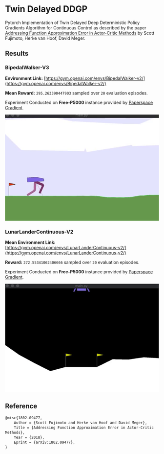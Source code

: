 # Twin Delayed DDGP

Pytorch Implementation of Twin Delayed Deep Deterministic Policy Gradients Algorithm for Continuous Control as described by the paper [Addressing Function Approximation Error in Actor-Critic Methods](https://arxiv.org/abs/1802.09477) by Scott Fujimoto, Herke van Hoof, David Meger.

## Results

### BipedalWalker-V3

**Environment Link:** [https://gym.openai.com/envs/BipedalWalker-v2/](https://gym.openai.com/envs/BipedalWalker-v2/)

**Mean Reward:** `295.263390447903` sampled over `20` evaluation episodes.

Experiment Conducted on **Free-P5000** instance provided by [Paperspace Gradient](gradient.paperspace.com).

![](./Results/BipedalWalker-V3.gif)

### LunarLanderContinuous-V2

**Mean Environment Link:** [https://gym.openai.com/envs/LunarLanderContinuous-v2/](https://gym.openai.com/envs/LunarLanderContinuous-v2/)

**Reward:** `272.55341062406666` sampled over `20` evaluation episodes.

Experiment Conducted on **Free-P5000** instance provided by [Paperspace Gradient](gradient.paperspace.com).

![](./Results/LunarLander-v2.gif)

## Reference

```
@misc{1802.09477,
    Author = {Scott Fujimoto and Herke van Hoof and David Meger},
    Title = {Addressing Function Approximation Error in Actor-Critic Methods},
    Year = {2018},
    Eprint = {arXiv:1802.09477},
}
```
